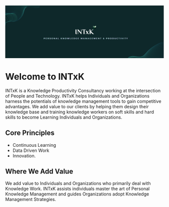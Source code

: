 ![INTxK Github](/banner.png)

# Welcome to INTxK

INTxK is a Knowledge Productivity Consultancy working at the intersection of People and Technology. INTxK helps Individuals and Organizations harness the potentials of knowledge management tools to gain competitive advantages. We add value to our clients by helping them design their knowledge base and training knowledge workers on soft skills and hard skills to become Learning Individuals and Organizations.

## Core Principles

- Continuous Learning
- Data Driven Work
- Innovation.

## Where We Add Value

We add value to Individuals and Organizations who primarily deal with Knowledge Work. INTxK assists individuals master the art of Personal Knowledge Management and guides Organizations adopt Knowledge Management Strategies.

